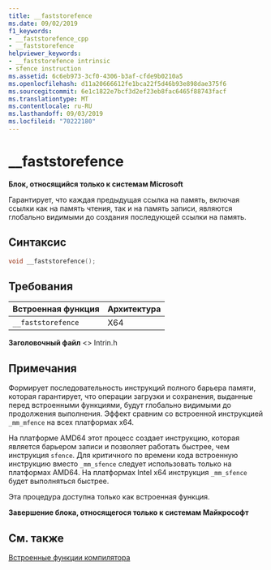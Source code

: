 ```yaml
---
title: __faststorefence
ms.date: 09/02/2019
f1_keywords:
- __faststorefence_cpp
- __faststorefence
helpviewer_keywords:
- __faststorefence intrinsic
- sfence instruction
ms.assetid: 6c6eb973-3cf0-4306-b3af-cfde9b0210a5
ms.openlocfilehash: d11a20666612fe1bca22f5d46b93e898dae375f6
ms.sourcegitcommit: 6e1c1822e7bcf3d2ef23eb8fac6465f88743facf
ms.translationtype: MT
ms.contentlocale: ru-RU
ms.lasthandoff: 09/03/2019
ms.locfileid: "70222180"
---
```

# <a name="__faststorefence"></a>__faststorefence

**Блок, относящийся только к системам Microsoft**

Гарантирует, что каждая предыдущая ссылка на память, включая ссылки как на память чтения, так и на память записи, являются глобально видимыми до создания последующей ссылки на память.

## <a name="syntax"></a>Синтаксис

```C
void __faststorefence();
```

## <a name="requirements"></a>Требования

|Встроенная функция|Архитектура|
|---------------|------------------|
|`__faststorefence`|X64|

**Заголовочный файл** \<> Intrin.h

## <a name="remarks"></a>Примечания

Формирует последовательность инструкций полного барьера памяти, которая гарантирует, что операции загрузки и сохранения, выданные перед встроенными функциями, будут глобально видимыми до продолжения выполнения. Эффект сравним со встроенной инструкцией `_mm_mfence` на всех платформах x64.

На платформе AMD64 этот процесс создает инструкцию, которая является барьером записи и позволяет работать быстрее, чем инструкция `sfence`. Для критичного по времени кода встроенную инструкцию вместо `_mm_sfence` следует использовать только на платформах AMD64. На платформах Intel x64 инструкция `_mm_sfence` будет выполняться быстрее.

Эта процедура доступна только как встроенная функция.

**Завершение блока, относящегося только к системам Майкрософт**

## <a name="see-also"></a>См. также

[Встроенные функции компилятора](../intrinsics/compiler-intrinsics.md)
